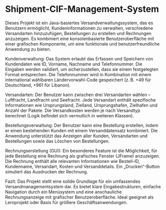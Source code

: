# Shipment-CIF-Management-System
Dieses Projekt ist ein Java-basiertes Versandverwaltungssystem, das es Benutzern ermöglicht, Kundeninformationen zu verwalten, verschiedene Versandarten hinzuzufügen, Bestellungen zu erstellen und Rechnungen anzuzeigen. Es kombiniert eine konsolenbasierte Benutzeroberfläche mit einer grafischen Komponente, um eine funktionale und benutzerfreundliche Anwendung zu bieten.

Kundenverwaltung:
Das System erlaubt das Erfassen und Speichern von Kundendaten wie ID, Vorname, Nachname und Telefonnummer. Die Eingaben werden validiert, um sicherzustellen, dass sie einem festgelegten Format entsprechen. Die Telefonnummer wird in Kombination mit einem international wählbaren Ländervorwahl-Code gespeichert (z. B. +49 für Deutschland, +961 für Libanon).

Versandarten:
Der Benutzer kann zwischen drei Versandarten wählen – Luftfracht, Landfracht und Seefracht. Jede Versandart enthält spezifische Informationen wie Ursprungsland, Zielland, Ursprungshafen, Zielhafen und Anzahl der Pakete. Die Versandkosten werden je nach Versandtyp berechnet (Logik befindet sich vermutlich in weiteren Klassen).

Bestellungsverwaltung:
Der Benutzer kann eine Bestellung erstellen, indem er einen bestehenden Kunden mit einem Versanddatensatz kombiniert. Die Anwendung unterstützt das Anzeigen aller Kunden, Versandarten und Bestellungen sowie das Löschen von Bestellungen.

Rechnungserstellung (GUI):
Ein besonderes Feature ist die Möglichkeit, für jede Bestellung eine Rechnung als grafisches Fenster (JFrame) anzuzeigen. Die Rechnung enthält alle relevanten Informationen wie Bestell-ID, Kundenname, Versandart, Kosten und Versanddetails. Ein „Drucken“-Button simuliert das Ausdrucken der Rechnung.

Fazit:
Das Projekt stellt eine solide Grundlage für ein umfassendes Versandmanagementsystem dar. Es bietet klare Eingabestrukturen, einfache Navigation durch ein Menüsystem und eine anschauliche Rechnungsanzeige mit grafischer Benutzeroberfläche. Ideal geeignet als Lernprojekt oder Basis für größere Geschäftsanwendungen.
